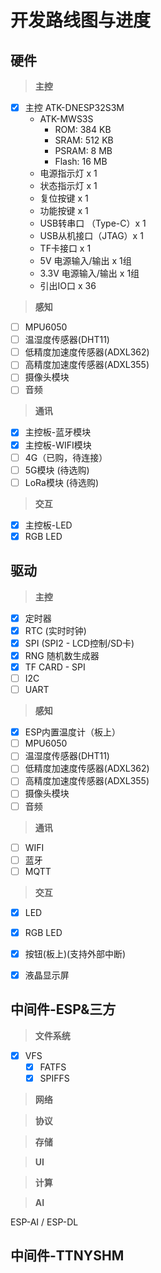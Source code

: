 # 开发路线图与进度

## 硬件

>**主控**

- [x] 主控 ATK-DNESP32S3M
    - ATK-MWS3S
        - ROM: 384 KB
        - SRAM: 512 KB
        - PSRAM: 8 MB
        - Flash: 16 MB
    - 电源指示灯 x 1
    - 状态指示灯 x 1
    - 复位按键 x 1
    - 功能按键 x 1
    - USB转串口 （Type-C）x 1
    - USB从机接口（JTAG）x 1
    - TF卡接口 x 1
    - 5V 电源输入/输出 x 1组
    - 3.3V 电源输入/输出 x 1组
    - 引出IO口 x 36

>**感知**

- [ ] MPU6050
- [ ] 温湿度传感器(DHT11)
- [ ] 低精度加速度传感器(ADXL362)
- [ ] 高精度加速度传感器(ADXL355)
- [ ] 摄像头模块
- [ ] 音频

>**通讯**

- [x] 主控板-蓝牙模块
- [x] 主控板-WIFI模块
- [ ] 4G（已购，待连接）
- [ ] 5G模块 (待选购)
- [ ] LoRa模块 (待选购)

>**交互**

- [x] 主控板-LED
- [x] RGB LED

## 驱动

>**主控**

- [x] 定时器
- [x] RTC (实时时钟)
- [x] SPI (SPI2 - LCD控制/SD卡)
- [x] RNG 随机数生成器
- [x] TF CARD - SPI
- [ ] I2C
- [ ] UART

>**感知**

- [x] ESP内置温度计（板上）
- [ ] MPU6050
- [ ] 温湿度传感器(DHT11)
- [ ] 低精度加速度传感器(ADXL362)
- [ ] 高精度加速度传感器(ADXL355)
- [ ] 摄像头模块
- [ ] 音频

>**通讯**

- [ ] WIFI
- [ ] 蓝牙
- [ ] MQTT

>**交互**

- [x] LED
- [x] RGB LED
- [x] 按钮(板上)(支持外部中断)
- [x] 液晶显示屏


## 中间件-ESP&三方

>**文件系统**

- [x] VFS
  - [x] FATFS
  - [x] SPIFFS

>**网络**

>**协议**

>**存储**

>**UI**

>**计算**

>**AI**

ESP-AI / ESP-DL

## 中间件-TTNYSHM

